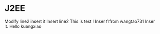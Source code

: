 # J2EE

Modify line2 insert it 
Insert line2 This is test !
Inser frfrom wangtao731
Inser it.
Hello kuangxiao 
